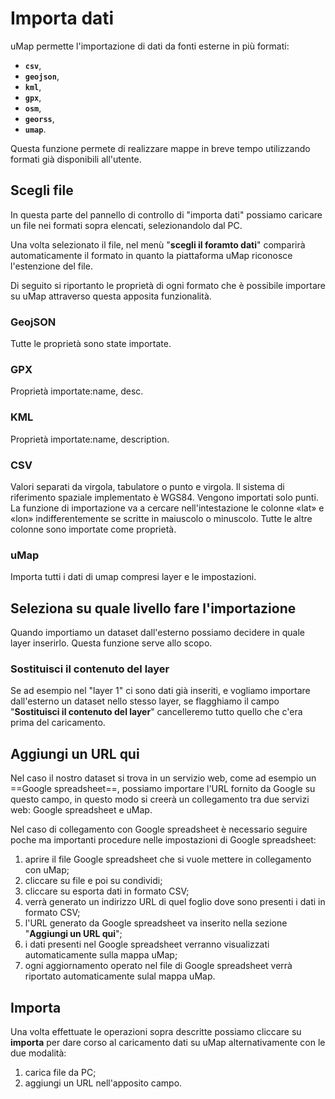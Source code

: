 # Importa dati

uMap permette l'importazione di dati da fonti esterne in più formati:  

   - **`csv`**,
   - **`geojson`**,
   - **`kml`**,
   - **`gpx`**,
   - **`osm`**,
   - **`georss`**,
   - **`umap`**. 

Questa funzione permete di realizzare mappe in breve tempo utilizzando formati già disponibili all'utente.

## Scegli file

In questa parte del pannello di controllo di "importa dati" possiamo caricare un file nei formati sopra elencati, selezionandolo dal PC.

Una volta selezionato il file, nel menù "**scegli il foramto dati**" comparirà automaticamente il formato in quanto la piattaforma uMap riconosce l'estenzione del file.

Di seguito si riportanto le proprietà di ogni formato che è possibile importare su uMap attraverso questa apposita funzionalità.

### GeojSON
Tutte le proprietà sono state importate.

### GPX
Proprietà importate:name, desc.

### KML
Proprietà importate:name, description.

### CSV
Valori separati da virgola, tabulatore o punto e virgola. Il sistema di riferimento spaziale implementato è WGS84. Vengono importati solo punti. La funzione di importazione va a cercare nell'intestazione le colonne «lat» e «lon» indifferentemente se scritte in maiuscolo o minuscolo. Tutte le altre colonne sono importate come proprietà.

### uMap
Importa tutti i dati di umap compresi layer e le impostazioni.


## Seleziona su quale livello fare l'importazione

Quando importiamo un dataset dall'esterno possiamo decidere in quale layer inserirlo. Questa funzione serve allo scopo.

### Sostituisci il contenuto del layer

Se ad esempio nel "layer 1" ci sono dati già inseriti, e vogliamo importare dall'esterno un dataset nello stesso layer, se flagghiamo il campo "**Sostituisci il contenuto del layer**" cancelleremo tutto quello che c'era prima del caricamento.


## Aggiungi un URL qui

Nel caso il nostro dataset si trova in un servizio web, come ad esempio un ==Google spreadsheet==, possiamo importare l'URL fornito da Google su questo campo, in questo modo si creerà un collegamento tra due servizi web: Google spreadsheet e uMap. 

Nel caso di collegamento con Google spreadsheet è necessario seguire poche ma importanti procedure nelle impostazioni di Google spreadsheet:

   1. aprire il file Google spreadsheet che si vuole mettere in collegamento con uMap;
   2. cliccare su file e poi su condividi;
   3. cliccare su esporta dati in formato CSV;
   4. verrà generato un indirizzo URL di quel foglio dove sono presenti i dati in formato CSV;
   5. l'URL generato da Google spreadsheet va inserito nella sezione "**Aggiungi un URL qui**";
   6. i dati presenti nel Google spreadsheet verranno visualizzati automaticamente sulla mappa uMap;
   7. ogni aggiornamento operato nel file di Google spreadsheet verrà riportato automaticamente sulal mappa uMap.


## Importa

Una volta effettuate le operazioni sopra descritte possiamo cliccare su **importa** per dare corso al caricamento dati su uMap alternativamente con le due modalità:

   1. carica file da PC;
   2. aggiungi un URL nell'apposito campo.

